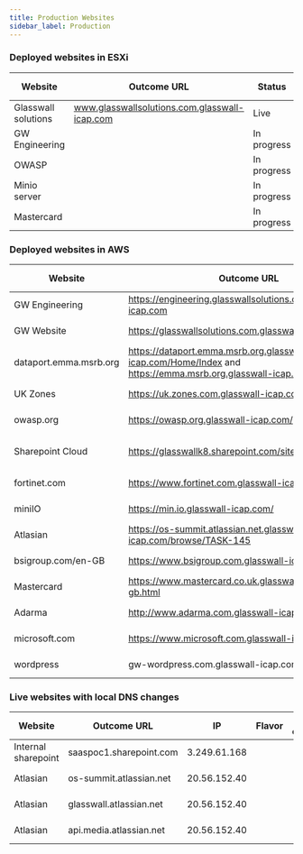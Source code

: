 ```yaml
---
title: Production Websites
sidebar_label: Production
---
```


### Deployed websites in ESXi

| Website  | Outcome URL | Status | Flavor | Ports opened | IP |
|---|---|---|---|---|---|
|Glasswall solutions |www.glasswallsolutions.com.glasswall-icap.com|Live||443|91.109.25.87|
|GW Engineering||In progress|||||
|OWASP||In progress|||||
|Minio server||In progress|||||
|Mastercard||In progress|||||




### Deployed websites in AWS

| Website  | Outcome URL | IP | Flavor | Ports opened | Status | Repo |
|---|---|---|---|---|---|---|
| GW Engineering  | https://engineering.glasswallsolutions.com.glasswall-icap.com | 54.170.84.172 | B: Docker v0.1  |  443 | Live AWS |[GW engineering](https://github.com/k8-proxy/gp-engineering-website)|
| GW Website      | https://glasswallsolutions.com.glasswall-icap.com             | 54.78.209.23  |A: K8s v0.1      | 443  | Stopped |[Glasswall Solutions](https://github.com/k8-proxy/gp-glasswallsolutions-website)|
| dataport.emma.msrb.org |https://dataport.emma.msrb.org.glasswall-icap.com/Home/Index and https://emma.msrb.org.glasswall-icap.com/|3.120.30.57|E: SOW v0.2|443|Live AWS|[Emma port](https://github.com/k8-proxy/gp-emma-dataport-website)|
| UK Zones  | https://uk.zones.com.glasswall-icap.com | 54.78.104.24 |B: Docker v0.1| 443 | Live AWS |[UK zones](https://github.com/k8-proxy/gp-uk-zones-com)|
| owasp.org |https://owasp.org.glasswall-icap.com/|34.247.160.95|SOW v0.2|443|Live AWS|[OWASP](https://github.com/k8-proxy/gp-owasp-website)|
| Sharepoint Cloud   |https://glasswallk8.sharepoint.com/sites/FileHandlerTest| |Sharepoint Cloud Plugin|| Live |[glasswallk8 sharepoint cloud net5](https://github.com/k8-proxy/gp-sharepoint-plugins/tree/main/Online/glasswall.o365.filehandler/Net5)|
| fortinet.com|https://www.fortinet.com.glasswall-icap.com/|18.156.64.216|ICAP deployed|443|Live AWS|[Fortinet](https://github.com/k8-proxy/gp-fortinet-website)|
| miniIO|https://min.io.glasswall-icap.com/|52.56.78.112|ICAP deployed|443 |Live AWS| [MiniIO](https://github.com/k8-proxy/gp-v02-miniio)|
| Atlasian |https://os-summit.atlassian.net.glasswall-icap.com/browse/TASK-145|3.139.5.226|ICAP deployed|443|Live AWS|[JIRA](https://github.com/k8-proxy/gp-jira-website)|||
| bsigroup.com/en-GB |https://www.bsigroup.com.glasswall-icap.com/|34.222.23.193|ICAP deployed|443|Live AWS| [bsigroup](https://github.com/k8-proxy/gp-bsigroup-website)|
| Mastercard|https://www.mastercard.co.uk.glasswall-icap.com/en-gb.html|18.216.36.55|ICAP deployed|443|Live AWS| [mastercard](https://github.com/k8-proxy/gp-mastercard-website)|
| Adarma|http://www.adarma.com.glasswall-icap.com/|54.244.172.39|ICAP deployed|443|Live AWSg| [adarma](https://github.com/k8-proxy/gp-adarma-website)|
| microsoft.com |https://www.microsoft.com.glasswall-icap.com/|18.157.111.73|ICAP deployed|443|Live AWS| [Microsoft](https://github.com/k8-proxy/gp-microsoft-website)|
| wordpress |gw-wordpress.com.glasswall-icap.com |3.6.237.153 | ICAP deployed|443|Live AWS| [Wordpress](https://github.com/k8-proxy/gp-wordpress-website)|




### Live websites with local DNS changes
| Website  | Outcome URL | IP | Flavor | Ports opened | Status | Repo | OS | Infrastructure | Provisioning | Container engine | Doc | Team |
|---|---|---|---|---|---|---|---|---|---|---|---|---|
| Internal sharepoint |saaspoc1.sharepoint.com|3.249.61.168|||Live in testing|[Internal sharepoint](https://github.com/k8-proxy/gp-b-docker-v01-sharepoint)|
| Atlasian |os-summit.atlassian.net|20.56.152.40|||Live AWS|[JIRA](https://github.com/k8-proxy/gp-jira-website)|||
| Atlasian |glasswall.atlassian.net|20.56.152.40|||Live AWS|[JIRA](https://github.com/k8-proxy/gp-jira-website)|||
| Atlasian |api.media.atlassian.net|20.56.152.40|||Live AWS|[JIRA](https://github.com/k8-proxy/gp-jira-website)|||


